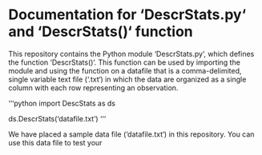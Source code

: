 # Documentation for ‘DescrStats.py‘ and ‘DescrStats()‘ function

This repository contains the Python module ‘DescrStats.py‘, which defines the
     function ‘DescrStats()‘. This function can be used by importing the module
     and using the function on a datafile that is a comma-delimited, single
     variable text file (‘.txt‘) in which the data are organized as a single
     column with each row representing an observation.

‘‘‘python
import DescStats as ds

ds.DescrStats(‘datafile.txt’)
‘‘‘

We have placed a sample data file (‘datafile.txt‘) in this repository. You can use
this data file to test your
